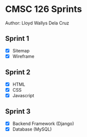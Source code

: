 # CMSC 126 Sprints
Author: Lloyd Wallys Dela Cruz

## Sprint 1
  - [x] Sitemap
  - [x] Wireframe

## Sprint 2
  - [x] HTML
  - [x] CSS
  - [x] Javascript
  
## Sprint 3
  - [x] Backend Framework (Django)
  - [x] Database (MySQL)
